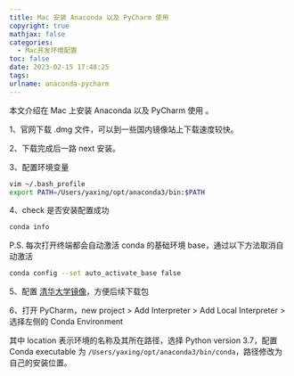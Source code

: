 ```yaml
---
title: Mac 安装 Anaconda 以及 PyCharm 使用
copyright: true
mathjax: false
categories:
  - Mac开发环境配置
toc: false
date: 2023-02-15 17:48:25
tags:
urlname: anaconda-pycharm
---
```


本文介绍在 Mac 上安装 Anaconda 以及 PyCharm 使用 。<!--more-->

1、官网下载 .dmg 文件，可以到一些国内镜像站上下载速度较快。

2、下载完成后一路 next 安装。

3、配置环境变量

```sh
vim ~/.bash_profile
export PATH=/Users/yaxing/opt/anaconda3/bin:$PATH
```

4、check 是否安装配置成功

```sh
conda info
```

P.S. 每次打开终端都会自动激活 conda 的基础环境 base，通过以下方法取消自动激活

```sh
conda config --set auto_activate_base false
```

5、配置 [清华大学镜像](https://mirrors.tuna.tsinghua.edu.cn/help/anaconda/)，方便后续下载包

6、打开 PyCharm，new project > Add Interpreter > Add Local Interpreter > 选择左侧的 Conda Environment

其中 location 表示环境的名称及其所在路径，选择 Python version 3.7，配置 Conda executable 为 `/Users/yaxing/opt/anaconda3/bin/conda`，路径修改为自己的安装位置。
